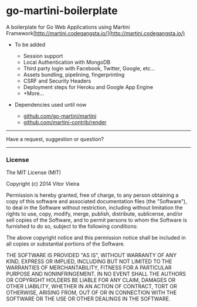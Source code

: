 go-martini-boilerplate
===========================

A boilerplate for Go Web Applications using Martini Framework[http://martini.codegangsta.io/](http://martini.codegangsta.io/)


- To be added
    - Session support
    - Local Authentication with MongoDB
    - Third party login with Facebook, Twitter, Google, etc...
    - Assets bundling, pipelining, fingerprinting
    - CSRF and Security Headers
    - Deployment steps for Heroku and Google App Engine
    - +More...

- Dependencies used until now
    - [github.com/go-martini/martini](https://github.com/go-martini/martini)
    - [github.com/martini-contrib/render](https://github.com/martini-contrib/render)


---


Have a request, suggestion or question?


---


### License

The MIT License (MIT)

Copyright (c) 2014 Vitor Vieira

Permission is hereby granted, free of charge, to any person obtaining a copy
of this software and associated documentation files (the "Software"), to deal
in the Software without restriction, including without limitation the rights
to use, copy, modify, merge, publish, distribute, sublicense, and/or sell
copies of the Software, and to permit persons to whom the Software is
furnished to do so, subject to the following conditions:

The above copyright notice and this permission notice shall be included in all
copies or substantial portions of the Software.

THE SOFTWARE IS PROVIDED "AS IS", WITHOUT WARRANTY OF ANY KIND, EXPRESS OR
IMPLIED, INCLUDING BUT NOT LIMITED TO THE WARRANTIES OF MERCHANTABILITY,
FITNESS FOR A PARTICULAR PURPOSE AND NONINFRINGEMENT. IN NO EVENT SHALL THE
AUTHORS OR COPYRIGHT HOLDERS BE LIABLE FOR ANY CLAIM, DAMAGES OR OTHER
LIABILITY, WHETHER IN AN ACTION OF CONTRACT, TORT OR OTHERWISE, ARISING FROM,
OUT OF OR IN CONNECTION WITH THE SOFTWARE OR THE USE OR OTHER DEALINGS IN THE
SOFTWARE.
